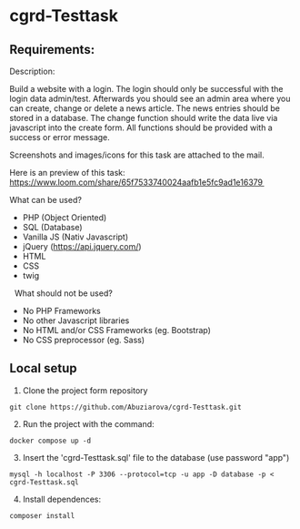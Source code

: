 # cgrd-Testtask

## Requirements:

Description:  

Build a website with a login. The login should only be successful with the login data admin/test. Afterwards you should see an admin area where you can create, change or delete a news article. The news entries should be stored in a database. The change function should write the data live via javascript into the create form. All functions should be provided with a success or error message.  

Screenshots and images/icons for this task are attached to the mail.  

Here is an preview of this task: https://www.loom.com/share/65f7533740024aafb1e5fc9ad1e16379  

What can be used?  

- PHP (Object Oriented) 
- SQL (Database) 
- Vanilla JS (Nativ Javascript) 
- jQuery (https://api.jquery.com/) 
- HTML 
- CSS 
- twig  

  
What should not be used? 
- No PHP Frameworks 
- No other Javascript libraries 
- No HTML and/or CSS Frameworks (eg. Bootstrap) 
- No CSS preprocessor (eg. Sass)  



## Local setup

1. Clone the project form repository
```
git clone https://github.com/Abuziarova/cgrd-Testtask.git
```

2. Run the project with the command:
```
docker compose up -d
```

3. Insert the 'cgrd-Testtask.sql' file to the database (use password "app")
```
mysql -h localhost -P 3306 --protocol=tcp -u app -D database -p < cgrd-Testtask.sql
```

4. Install dependences:
```
composer install
```
